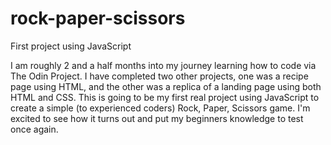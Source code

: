 # rock-paper-scissors
First project using JavaScript

I am roughly 2 and a half months into my journey learning how to code via The Odin Project. I have completed two other projects, one was a recipe page using HTML, and the other was a replica of a landing page using both HTML and CSS. This is going to be my first real project using JavaScript to create a simple (to experienced coders) Rock, Paper, Scissors game. I'm excited to see how it turns out and put my beginners knowledge to test once again. 